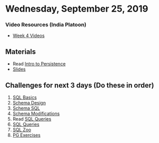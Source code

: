 Wednesday, September 25, 2019
=======================
### Video Resources (India Platoon)
- [Week 4 Videos](https://www.youtube.com/playlist?list=PLu0CiQ7bzwERcfp8HWFYBFLUdP5gP0lRM)

## Materials 
* Read [Intro to Persistence](readings/persistence-intro.md)
* [Slides](https://docs.google.com/a/natedelage.com/presentation/d/1834tfN6g9gvl2t0JDQY2RPMCIAnvN08Wrd-bO-usruQ/edit?usp=sharing)

## Challenges for next 3 days (Do these in order)
1. [SQL Basics](https://github.com/julietplatoon/sql-basics)
2. [Schema Design](https://github.com/julietplatoon/schema-design)
3. [Schema SQL](https://github.com/julietplatoon/schema-sql)
4. [Schema Modifications](https://github.com/julietplatoon/schema-modifications)
5. Read [SQL Queries](readings/sql-queries.md)
6. [SQL Queries](https://github.com/julietplatoon/sql-queries)
7. [SQL Zoo](http://sqlzoo.net/)
8. [PG Exercises](https://pgexercises.com/)
